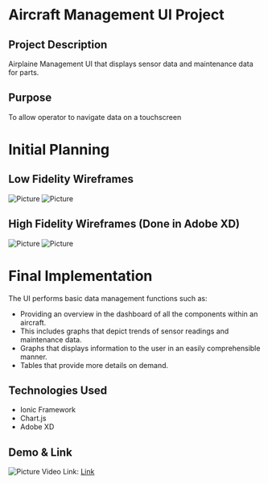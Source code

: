 # Aircraft Management UI Project

## Project Description
 Airplaine Management UI that displays sensor data and maintenance data for parts.

## Purpose
 To allow operator to navigate data on a touchscreen
 
# Initial Planning

## Low Fidelity Wireframes
![Picture](https://i.imgur.com/Mnan922.jpg) 
![Picture](https://i.imgur.com/JABXiPt.jpg) 

## High Fidelity Wireframes (Done in Adobe XD)
![Picture](https://i.imgur.com/VYLHlxM.jpg) 
![Picture](https://i.imgur.com/NjMxz4N.jpg) 
 
# Final Implementation
 The UI performs basic data management functions such as:
 * Providing an overview in the dashboard of all the components within an aircraft.
 * This includes graphs that depict trends of sensor readings and maintenance data.
 * Graphs that displays information to the user in an easily comprehensible manner.
 * Tables that provide more details on demand.
 
 ## Technologies Used
 * Ionic Framework
 * Chart.js
 * Adobe XD
 
 ## Demo & Link
 ![Picture](https://i.imgur.com/tTjCtEi.jpg) 
 Video Link: [Link](https://vimeo.com/416199491)
 
 
